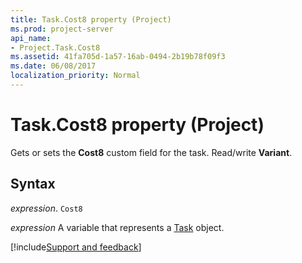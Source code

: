 ```yaml
---
title: Task.Cost8 property (Project)
ms.prod: project-server
api_name:
- Project.Task.Cost8
ms.assetid: 41fa705d-1a57-16ab-0494-2b19b78f09f3
ms.date: 06/08/2017
localization_priority: Normal
---
```



# Task.Cost8 property (Project)

Gets or sets the  **Cost8** custom field for the task. Read/write **Variant**.


## Syntax

_expression_. `Cost8`

_expression_ A variable that represents a [Task](./Project.Task.md) object.

[!include[Support and feedback](~/includes/feedback-boilerplate.md)]